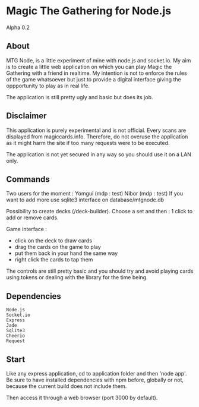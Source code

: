 Magic The Gathering for Node.js
===============================
Alpha 0.2

About
-----
MTG Node, is a little experiment of mine with node.js and
socket.io. My aim is to create a little web application
on which you can play Magic the Gathering with a friend
in realtime. My intention is not to enforce the rules of
the game whatsoever but just to provide a digital interface
giving the oppportunity to play as in real life.

The application is still pretty ugly and basic but does
its job.

Disclaimer
----------
This application is purely experimental and is not
official. Every scans are displayed from magiccards.info.
Therefore, do not overuse the application as it might harm
the site if too many requests were to be executed.

The application is not yet secured in any way so you should
use it on a LAN only.

Commands
-------------
Two users for the moment :
Yomgui (mdp : test)
Nibor (mdp : test)
If you want to add more use sqlite3 interface on
database/mtgnode.db

Possibility to create decks (/deck-builder).
Choose a set and then : 1 click to add or remove cards.

Game interface :
* click on the deck to draw cards
* drag the cards on the game to play
* put them back in your hand the same way
* right click the cards to tap them

The controls are still pretty basic and you should try and
avoid playing cards using tokens or dealing with the library
for the time being.

Dependencies
------------
	Node.js
	Socket.io
	Express
	Jade
	Sqlite3
	Cheerio
	Request


Start
-----
Like any express application, cd to application folder and
then 'node app'. Be sure to have installed dependencies with
npm before, globally or not, because the current build does
not include them.

Then access it through a web browser (port 3000 by default).

